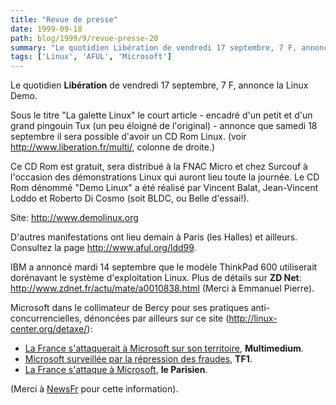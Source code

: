 ```yaml
---
title: "Revue de presse"
date: 1999-09-18
path: blog/1999/9/revue-presse-20
summary: "Le quotidien Libération de vendredi 17 septembre, 7 F, annonce la Linux Demo."
tags: ['Linux', 'AFUL', 'Microsoft']
---
```


<P>Le quotidien <B>Libération</B> de vendredi 17 septembre, 7 F, annonce la
Linux Demo.</P>

<P>Sous le titre "La galette Linux" le court article - encadré d'un petit
et d'un grand pingouin Tux (un peu éloigné de l'original) - annonce que
samedi 18 septembre il sera possible d'avoir un CD Rom Linux.
(voir <A HREF="http://www.liberation.fr/multi/">http://www.liberation.fr/multi/</A>, colonne de droite.)</P>

<P>Ce CD Rom est gratuit, sera distribué à la FNAC Micro et chez Surcouf à
l'occasion des démonstrations Linux qui auront lieu toute la journée.
Le CD Rom dénommé "Demo Linux" a été réalisé par Vincent Balat,
Jean-Vincent Loddo et Roberto Di Cosmo (soit BLDC, ou Belle d'essai!).</P>

<P>Site: <A HREF="http://www.demolinux.org">http://www.demolinux.org</A></P>

<P>D'autres manifestations ont lieu demain à Paris (les Halles) et
ailleurs. Consultez la page <A HREF="http://www.aful.org/ldd99">http://www.aful.org/ldd99</A>.</P>

<P>IBM a annoncé mardi 14 septembre que le modèle ThinkPad 600
utiliserait dorénavant le système d'exploitation Linux.  Plus de détails
sur <B>ZD Net</B>: <A HREF="http://www.zdnet.fr/actu/mate/a0010838.html">http://www.zdnet.fr/actu/mate/a0010838.html</A>
(Merci à Emmanuel Pierre).</P>

<P>Microsoft dans le collimateur de Bercy pour ses pratiques
anti-concurrencielles, dénoncées par ailleurs sur ce site (<A HREF="http://linux-center.org/detaxe/">http://linux-center.org/detaxe/</A>):</P>

<UL>

<LI><A HREF="http://www.mmedium.com/cgi-bin/nouvelles.cgi?Id=2622"> La France s'attaquerait à Microsoft sur son territoire</A>, <B>Multimedium</B>.
<LI><A HREF="http://infos.tf1.fr/actu/infos/aujourdhui/economie/microsoft.htm">Microsoft surveillée par la répression des fraudes</A>, <B>TF1</B>.
<LI><A HREF="http://www.leparisien.fr/jdj/Fri/DIV/870665.htm">La France
s'attaque à Microsoft</A>, <B>le Parisien</B>.
</UL>

<P>(Merci à <A HREF="http://newsfr.com/">NewsFr</A> pour cette information).</P>


